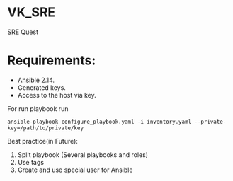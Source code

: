 # VK_SRE
SRE Quest

# Requirements:
- Ansible 2.14.
- Generated keys.
- Access to the host via key.

For run playbook run
```
ansible-playbook configure_playbook.yaml -i inventory.yaml --private-key=/path/to/private/key
```

Best practice(in Future):
1) Split playbook (Several playbooks and roles)
2) Use tags
3) Create and use special user for Ansible
